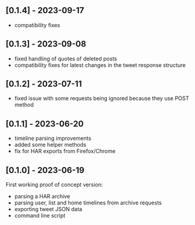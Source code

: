 ## [0.1.4] - 2023-09-17

- compatibility fixes

## [0.1.3] - 2023-09-08

- fixed handling of quotes of deleted posts
- compatibility fixes for latest changes in the tweet response structure

## [0.1.2] - 2023-07-11

- fixed issue with some requests being ignored because they use POST method

## [0.1.1] - 2023-06-20

- timeline parsing improvements
- added some helper methods
- fix for HAR exports from Firefox/Chrome

## [0.1.0] - 2023-06-19

First working proof of concept version:

- parsing a HAR archive
- parsing user, list and home timelines from archive requests
- exporting tweet JSON data
- command line script
